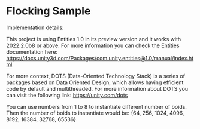 # Flocking Sample

Implementation details: 

This project is using Entities 1.0 in its preview version and it works with 2022.2.0b8 or above.
For more information you can check the Entities documentation here:
https://docs.unity3d.com/Packages/com.unity.entities@1.0/manual/index.html

For more context, DOTS (Data-Oriented Technology Stack) is a series of packages based on Data Oriented Design, which allows having efficient code by default and multithreaded. For more information about DOTS you can visit the following link:
https://unity.com/dots

You can use numbers from 1 to 8 to instantiate different number of boids.
Then the number of boids to instantiate would be: {64, 256, 1024, 4096, 8192, 16384, 32768, 65536}
